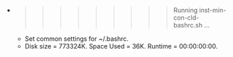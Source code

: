 * >>>>>>>>> Running inst-min-con-cld-bashrc.sh ...
  * Set common settings for ~/.bashrc.
  * Disk size = 773324K. Space Used = 36K. Runtime = 00:00:00:00.
